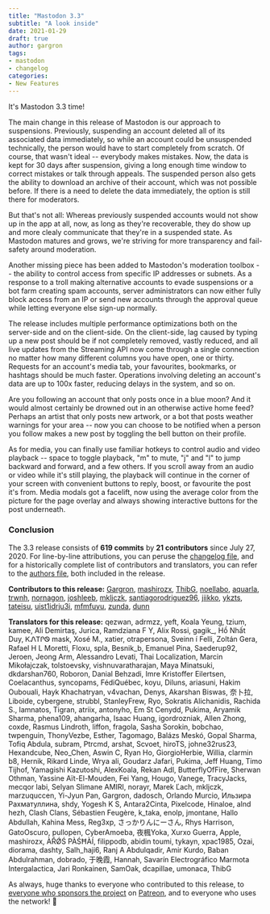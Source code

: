 ```yaml
---
title: "Mastodon 3.3"
subtitle: "A look inside"
date: 2021-01-29
draft: true
author: gargron
tags:
- mastodon
- changelog
categories:
- New Features
---
```


It's Mastodon 3.3 time!

The main change in this release of Mastodon is our approach to suspensions. Previously, suspending an account deleted all of its associated data immediately, so while an account could be unsuspended technically, the person would have to start completely from scratch. Of course, that wasn't ideal -- everybody makes mistakes. Now, the data is kept for 30 days after suspension, giving a long enough time window to correct mistakes or talk through appeals. The suspended person also gets the ability to download an archive of their account, which was not possible before. If there is a need to delete the data immediately, the option is still there for moderators.

But that's not all: Whereas previously suspended accounts would not show up in the app at all, now, as long as they're recoverable, they do show up and more clealy communicate that they're in a suspended state. As Mastodon matures and grows, we're striving for more transparency and fail-safety around moderation.

Another missing piece has been added to Mastodon's moderation toolbox -- the ability to control access from specific IP addresses or subnets. As a response to a troll making alternative accounts to evade suspensions or a bot farm creating spam accounts, server administrators can now either fully block access from an IP or send new accounts through the approval queue while letting everyone else sign-up normally.

The release includes multiple performance optimizations both on the server-side and on the client-side. On the client-side, lag caused by typing up a new post should be if not completely removed, vastly reduced, and all live updates from the Streaming API now come through a single connection no matter how many different columns you have open, one or thirty. Requests for an account's media tab, your favourites, bookmarks, or hashtags should be much faster. Operations involving deleting an account's data are up to 100x faster, reducing delays in the system, and so on.

Are you following an account that only posts once in a blue moon? And it would almost certainly be drowned out in an otherwise active home feed? Perhaps an artist that only posts new artwork, or a bot that posts weather warnings for your area -- now you can choose to be notified when a person you follow makes a new post by toggling the bell button on their profile.

As for media, you can finally use familiar hotkeys to control audio and video playback -- space to toggle playback, "m" to mute, "j" and "l" to jump backward and forward, and a few others. If you scroll away from an audio or video while it's still playing, the playback will continue in the corner of your screen with convenient buttons to reply, boost, or favourite the post it's from. Media modals got a facelift, now using the average color from the picture for the page overlay and always showing interactive buttons for the post underneath.

### Conclusion

The 3.3 release consists of **619 commits** by **21 contributors** since July 27, 2020. For line-by-line attributions, you can peruse the [changelog file](https://github.com/tootsuite/mastodon/blob/v3.3.0/CHANGELOG.md), and for a historically complete list of contributors and translators, you can refer to the [authors file](https://github.com/tootsuite/mastodon/blob/v3.3.0/AUTHORS.md), both included in the release.

**Contributors to this release:** [Gargron](https://github.com/Gargron), [mashirozx](https://github.com/mashirozx), [ThibG](https://github.com/ThibG), [noellabo](https://github.com/noellabo), [aquarla](https://github.com/aquarla), [trwnh](https://github.com/trwnh), [nornagon](https://github.com/nornagon), [joshleeb](https://github.com/joshleeb), [mkljczk](https://github.com/mkljczk), [santiagorodriguez96](https://github.com/santiagorodriguez96), [jiikko](https://github.com/jiikko), [ykzts](https://github.com/ykzts), [tateisu](https://github.com/tateisu), [uist1idrju3i](https://github.com/uist1idrju3i), [mfmfuyu](https://github.com/mfmfuyu), [zunda](https://github.com/zunda), [dunn](https://github.com/dunn)

**Translators for this release:** qezwan, adrmzz, yeft, Koala Yeung, tzium, kamee, Ali Demirtaş, Jurica, Ramdziana F Y, Alix Rossi, gagik_, Hồ Nhất Duy, ᏦᏁᎢᎵᏫ mask, Xosé M., xatier, otrapersona, Sveinn í Felli, Zoltán Gera, Rafael H L Moretti, Floxu, spla, Besnik_b, Emanuel Pina, Saederup92, Jeroen, Jeong Arm, Alessandro Levati, Thai Localization, Marcin Mikołajczak, tolstoevsky, vishnuvaratharajan, Maya Minatsuki, dkdarshan760, Roboron, Danial Behzadi, Imre Kristoffer Eilertsen, Coelacanthus, syncopams, FédiQuébec, koyu, Diluns, ariasuni, Hakim Oubouali, Hayk Khachatryan, v4vachan, Denys, Akarshan Biswas, 奈卜拉, Liboide, cybergene, strubbl, StanleyFrew, Ryo, Sokratis Alichanidis, Rachida S., lamnatos, Tigran, atriix, antonyho, Em St Cenydd, Pukima, Aryamik Sharma, phena109, ahangarha, Isaac Huang, igordrozniak, Allen Zhong, coxde, Rasmus Lindroth, liffon, fragola, Sasha Sorokin, bobchao, twpenguin, ThonyVezbe, Esther, Tagomago, Balázs Meskó, Gopal Sharma, Tofiq Abdula, subram, Ptrcmd, arshat, Scvoet, hiroTS, johne32rus23, Hexandcube, Neo_Chen, Aswin C, Ryan Ho, GiorgioHerbie, Willia, clarmin b8, Hernik, Rikard Linde, Wrya ali, Goudarz Jafari, Pukima, Jeff Huang, Timo Tijhof, Yamagishi Kazutoshi, AlexKoala, Rekan Adl, ButterflyOfFire, Sherwan Othman, Yassine Aït-El-Mouden, Fei Yang, Hougo, Vanege, TracyJacks, mecqor labi, Selyan Slimane AMIRI, norayr, Marek Ľach, mkljczk, marzuquccen, Yi-Jyun Pan, Gargron, dadosch, Orlando Murcio, Ильзира Рахматуллина, shdy, Yogesh K S, Antara2Cinta, Pixelcode, Hinaloe, alnd hezh, Clash Clans, Sébastien Feugère, k_taka, enolp, jmontane, Hallo Abdullah, Kahina Mess, Reg3xp, さっかりんにーさん, Rhys Harrison, GatoOscuro, pullopen, CyberAmoeba, 夜楓Yoka, Xurxo Guerra, Apple, mashirozx, ÀŘǾŚ PÀŚĦÀÍ, filippodb, abidin toumi, tykayn, xpac1985, Ozai, diorama, dashty, Salh_haji6, Ranj A Abdulqadir, Amir Kurdo, Baban Abdulrahman, dobrado, 于晚霞, Hannah, Savarín Electrográfico Marmota Intergalactica, Jari Ronkainen, SamOak, dcapillae, umonaca, ThibG

As always, huge thanks to everyone who contributed to this release, to [everyone who sponsors the project][sponsors] on [Patreon][patreon], and to everyone who uses the network! 🐘

[sponsors]: https://joinmastodon.org/sponsors
[patreon]: https://patreon.com/mastodon
